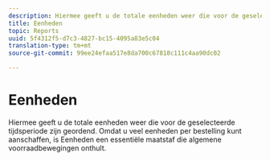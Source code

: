 ```yaml
---
description: Hiermee geeft u de totale eenheden weer die voor de geselecteerde tijdsperiode zijn geordend. Omdat u veel eenheden per bestelling kunt aanschaffen, is Eenheden een essentiële maatstaf die algemene voorraadbewegingen onthult.
title: Eenheden
topic: Reports
uuid: 5f4312f5-d7c3-4827-bc15-4095a83e5c04
translation-type: tm+mt
source-git-commit: 99ee24efaa517e8da700c67818c111c4aa90dc02

---
```



# Eenheden

Hiermee geeft u de totale eenheden weer die voor de geselecteerde tijdsperiode zijn geordend. Omdat u veel eenheden per bestelling kunt aanschaffen, is Eenheden een essentiële maatstaf die algemene voorraadbewegingen onthult.

